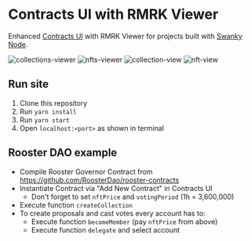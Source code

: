 # Contracts UI with RMRK Viewer

Enhanced [Contracts UI](https://github.com/paritytech/contracts-ui) with RMRK Viewer for projects built with [Swanky Node](https://github.com/AstarNetwork/swanky-node).

![collections-viewer](https://user-images.githubusercontent.com/36539824/182578422-eb602499-458b-4261-929c-2fc740db94a1.png)
![nfts-viewer](https://user-images.githubusercontent.com/36539824/182578418-8550815b-8301-4802-ac54-8f33fd14486d.png)
![collection-view](https://user-images.githubusercontent.com/36539824/182578413-351bd224-bf16-4b8d-b945-e9c66c969403.png)
![nft-view](https://user-images.githubusercontent.com/36539824/182578406-0b04c3bd-e69c-4c21-98ec-cac189f5aad2.png)

## Run site

1. Clone this repository
2. Run `yarn install`
3. Run `yarn start`
4. Open `localhost:<port>` as shown in terminal


## Rooster DAO example

- Compile Rooster Governor Contract from https://github.com/RoosterDao/rooster-contracts
- Instantiate Contract via "Add New Contract" in Contracts UI
  - Don't forget to set `nftPrice` and `votingPeriod` (1h = 3,600,000)
- Execute function `createCollection`
- To create proposals and cast votes every account has to:
  - Execute function `becomeMember` (pay `nftPrice` from above)
  - Execute function `delegate` and select account
